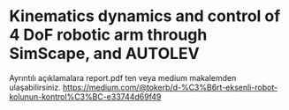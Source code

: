 # Kinematics dynamics and control of 4 DoF robotic arm through SimScape, and AUTOLEV

Ayrıntılı açıklamalara report.pdf ten veya medium makalemden ulaşabilirsiniz.
https://medium.com/@tokerb/d-%C3%B6rt-eksenli-robot-kolunun-kontrol%C3%BC-e33744d69f49

